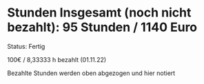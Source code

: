 # Stunden Insgesamt (noch nicht bezahlt): 95 Stunden / 1140 Euro

Status: Fertig

100€ / 8,33333 h bezahlt (01.11.22)

Bezahlte Stunden werden oben abgezogen und hier notiert